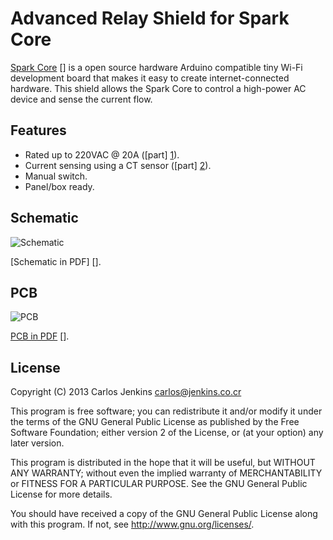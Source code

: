 Advanced Relay Shield for Spark Core
====================================

[Spark Core] [] is a open source hardware Arduino compatible tiny Wi-Fi
development board that makes it easy to create internet-connected hardware.
This shield allows the Spark Core to control a high-power AC device and sense
the current flow.

Features
--------

  - Rated up to 220VAC @ 20A ([part] [1]).
  - Current sensing using a CT sensor ([part] [2]).
  - Manual switch.
  - Panel/box ready.

Schematic
---------

![Schematic](https://raw.github.com/carlos-jenkins/relay-shield/master/board/schematic/v0.1/relay_shield.png)

[Schematic in PDF] [].

PCB
---

![PCB](https://raw.github.com/carlos-jenkins/relay-shield/master/board/pcb/v0.1/relay_shield.png)

[PCB in PDF] [].

License
-------

Copyright (C) 2013 Carlos Jenkins <carlos@jenkins.co.cr>

This program is free software; you can redistribute it and/or modify
it under the terms of the GNU General Public License as published by
the Free Software Foundation; either version 2 of the License, or
(at your option) any later version.

This program is distributed in the hope that it will be useful,
but WITHOUT ANY WARRANTY; without even the implied warranty of
MERCHANTABILITY or FITNESS FOR A PARTICULAR PURPOSE.  See the
GNU General Public License for more details.

You should have received a copy of the GNU General Public License
along with this program.  If not, see <http://www.gnu.org/licenses/>.

  [1]: https://www.sparkfun.com/products/10924
  [2]: https://www.sparkfun.com/products/11005
  [Spark Core]: https://www.sparkdevices.com/
  [Schematic PDF]: https://github.com/carlos-jenkins/relay-shield/raw/master/board/schematic/v0.1/relay_shield.pdf
  [PCB in PDF]: https://www.uppss.com
